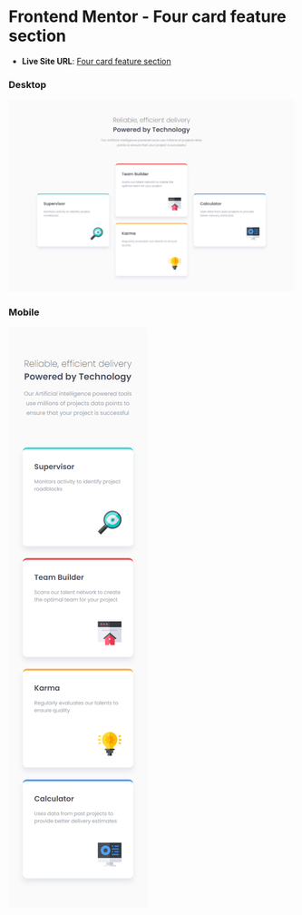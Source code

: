 # Frontend Mentor - Four card feature section

- **Live Site URL**: [Four card feature section](https://01-four-card-feature-section.netlify.app/)

### Desktop

![Design preview for the Four card feature section coding challenge](<./design/my_output(1440px).png>)

### Mobile

![Design preview for the Four card feature section coding challenge](./design/my_output.png)
